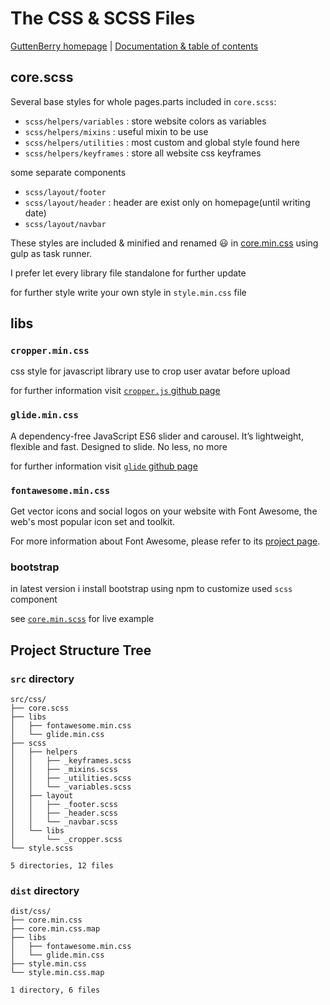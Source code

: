 
# The CSS & SCSS Files

[GuttenBerry homepage][homepage] | [Documentation & table of contents](TOC.md)

[homepage]: <https://mohammed-taysser.github.io/Gutenberry/>
[fontawesome]: <https://fontawesome.com>
[cropper]: <https://github.com/fengyuanchen/cropperjs>
[glide]: <https://github.com/glidejs/glide>

## core.scss

Several base styles for whole pages.parts included in `core.scss`:

- `scss/helpers/variables`  : store website colors as variables
- `scss/helpers/mixins`     : useful mixin to be use
- `scss/helpers/utilities`  : most custom and global style found here
- `scss/helpers/keyframes`  : store all website css keyframes

some separate components

- `scss/layout/footer`
- `scss/layout/header`      : header are exist only on homepage(until writing date)
- `scss/layout/navbar`

These styles are included & minified and renamed 😃 in
[core.min.css](../../Gutenberry/dist/css/core.min.css) using gulp as task runner.

I prefer let every library file standalone for further update

for further style write your own style in  `style.min.css` file

## libs

### `cropper.min.css`

css style for javascript library use to crop user avatar before upload

for further information visit [`cropper.js` github page][cropper]

### `glide.min.css`

A dependency-free JavaScript ES6 slider and carousel. It’s lightweight, flexible and fast. Designed to slide. No less, no more

for further information visit [`glide` github page][glide]

### `fontawesome.min.css`

Get vector icons and social logos on your website with Font Awesome, the web's most popular icon set and toolkit.

For more information about Font Awesome, please refer to its [project page][fontawesome].

### bootstrap

in latest version i install bootstrap using npm to customize used `scss` component

see [`core.min.scss`](../src/css/core.scss) for live example

## Project Structure Tree

### `src` directory

```text
src/css/
├── core.scss
├── libs
│   ├── fontawesome.min.css
│   └── glide.min.css
├── scss
│   ├── helpers
│   │   ├── _keyframes.scss
│   │   ├── _mixins.scss
│   │   ├── _utilities.scss
│   │   └── _variables.scss
│   ├── layout
│   │   ├── _footer.scss
│   │   ├── _header.scss
│   │   └── _navbar.scss
│   └── libs
│       └── _cropper.scss
└── style.scss

5 directories, 12 files
```

### `dist` directory

```text
dist/css/
├── core.min.css
├── core.min.css.map
├── libs
│   ├── fontawesome.min.css
│   └── glide.min.css
├── style.min.css
└── style.min.css.map

1 directory, 6 files
```

